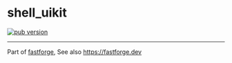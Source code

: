 # shell_uikit

[![pub version][pub-image]][pub-url]

[pub-image]: https://img.shields.io/pub/v/shell_uikit.svg
[pub-url]: https://pub.dev/packages/shell_uikit

---

Part of [fastforge](https://github.com/fastforgedev/fastforge), See also https://fastforge.dev